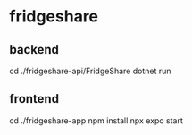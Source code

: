 # fridgeshare

## backend
cd ./fridgeshare-api/FridgeShare
dotnet run

## frontend
cd ./fridgeshare-app
npm install
npx expo start

